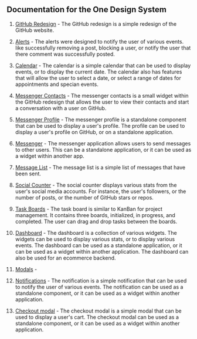 ## Documentation for the One Design System

1. [GitHub Redesign](./git-redesign.md) - The GitHub redesign is a simple redesign of the GitHub website.

2. [Alerts](./alerts.md) - The alerts were designed to notify the user of various events. like
    successfully removing a post, blocking a user, or notify the user that there comment was
    successfully posted.

3. [Calendar](./calendar.md) - The calendar is a simple calendar that can be used to display
    events, or to display the current date. The calendar also has features that will allow 
    the user to select a date, or select a range of dates for appointments and specian events.

4. [Messenger Contacts](./messenger-contacts.md) - The messenger contacts is a small widget 
    within the GitHub redesign that allows the user to view their contacts and start a conversation 
    with a user on GitHub.

5. [Messenger Profile](./messenger-profile.md) - The messenger profile is a standalone component 
    that can be used to display a user's profile. The profile can be used to display a user's 
    profile on GitHub, or on a standalone application.

6. [Messenger](./messenger.md) - The messenger application allows users to send messages to 
    other users. This can be a standalone application, or it can be used as a widget within 
    another app.

7. [Message List](./message-list.md) - The message list is a simple list of messages that have
    been sent.

8. [Social Counter](./social-counters.md) - The social counter displays various stats from the
    user's social media accounts. For instance, the user's followers, or the number of posts, or 
    the number of GitHub stars or repos.

9. [Task Boards](./task-boards.md) - The task board is similar to KanBan for project management.
    It contains three boards, initialized, in progress, and completed. The user can drag and drop
    tasks between the boards.

10. [Dashboard](./dashboard.md) - The dashboard is a collection of various widgets. The widgets
    can be used to display various stats, or to display various events. The dashboard can be 
    used as a standalone application, or it can be used as a widget within another application.
    The dashboard can also be used for an ecommerce backend.

11. [Modals](./modals) - 

12. [Notifications](./notification.md) - The notification is a simple notification that can be
    used to notify the user of various events. The notification can be used as a standalone 
    component, or it can be used as a widget within another application.

13. [Checkout modal](./checkout-modal.md) - The checkout modal is a simple modal that can be used
    to display a user's cart. The checkout modal can be used as a standalone component, or it can
    be used as a widget within another application.
